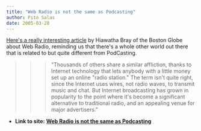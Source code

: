 ```yaml
---
title: "Web Radio is not the same as Podcasting"
author: Pito Salas
date: 2005-03-28
---
```


[Here's a really interesting
article](<http://www.boston.com/business/personaltech/articles/2005/03/28/web_radio_quickly_finding_niche_markets/>)
by Hiawatha Bray of the Boston Globe about Web Radio, reminding us that
there's a whole other world out there that is related to but quite different
from PodCasting.

>>

>>> "Thousands of others share a similar affliction, thanks to Internet
technology that lets anybody with a little money set up an online "radio
station." The term isn't quite right, since the Internet uses wires, not radio
waves, to transmit music and chat. But Internet broadcasting has grown in
popularity to the point where it's become a significant alternative to
traditional radio, and an appealing venue for major advertisers."


* **Link to site:** **[Web Radio is not the same as Podcasting](None)**

